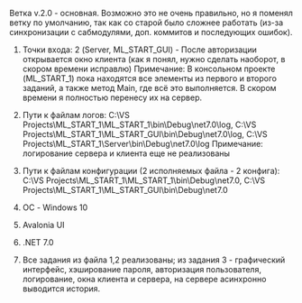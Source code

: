 Ветка v.2.0 - основная. Возможно это не очень правильно, но я поменял ветку по умолчанию, так как со старой было сложнее работать (из-за синхронизации с сабмодулями, доп. коммитов и последующих ошибок).

1) Точки входа: 2 (Server, ML_START_GUI) - После авторизации открывается окно клиента (как я понял, нужно сделать наоборот, в скором времени исправлю)
Примечание: В консольном проекте (ML_START_1) пока находятся все элементы из первого и второго заданий, а также метод Main, где всё это выполняется. В скором времени я полностью перенесу их на сервер.

2) Пути к файлам логов: C:\VS Projects\ML_START_1\ML_START_1\bin\Debug\net7.0\log, C:\VS Projects\ML_START_1\ML_START_GUI\bin\Debug\net7.0\log, C:\VS Projects\ML_START_1\Server\bin\Debug\net7.0\log
Примечание: логирование сервера и клиента еще не реализованы  
3) Пути к файлам конфигурации (2 исполняемых файла - 2 конфига): C:\VS Projects\ML_START_1\ML_START_1\bin\Debug\net7.0, C:\VS Projects\ML_START_1\ML_START_GUI\bin\Debug\net7.0  
4) ОС - Windows 10    
5) Avalonia UI    
6) .NET 7.0    
7) Все задания из файла 1,2 реализованы; из задания 3 - графический интерфейс, хэширование пароля, авторизация пользователя, логирование, окна клиента и сервера, на сервере асинхронно выводится история.
